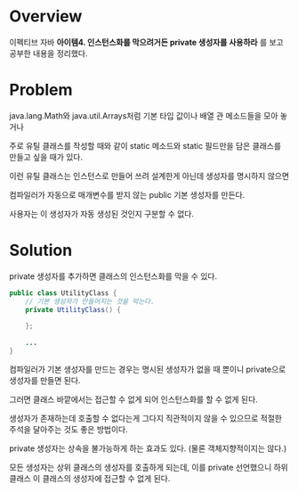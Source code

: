 # Overview

이펙티브 자바 **아이템4. 인스턴스화를 막으려거든 private 생성자를 사용하라** 를 보고 공부한 내용을 정리했다.

# Problem

java.lang.Math와 java.util.Arrays처럼 기본 타입 값이나 배열 관 메소드들을 모아 놓거나

주로 유틸 클래스를 작성할 때와 같이 static 메소드와 static 필드만을 담은 클래스를 만들고 싶을 때가 있다.

이런 유틸 클래스는 인스턴스로 만들어 쓰려 설계한게 아닌데 생성자를 명시하지 않으면

컴파일러가 자동으로 매개변수를 받지 않는 public 기본 생성자를 만든다.

사용자는 이 생성자가 자동 생성된 것인지 구분할 수 없다.

# Solution

private 생성자를 추가하면 클래스의 인스턴스화를 막을 수 있다.

```java
public class UtilityClass {
    // 기본 생성자가 만들어지는 것을 막는다.
    private UtilityClass() {
        
    };
    
    ...
}
```

컴파일러가 기본 생성자를 만드는 경우는 명시된 생성자가 없을 때 뿐이니 private으로 생성자를 만들면 된다.

그러면 클래스 바깥에서는 접근할 수 없게 되어 인스턴스화를 할 수 없게 된다.

생성자가 존재하는데 호출할 수 없다는게 그다지 직관적이지 않을 수 있으므로 적절한 주석을 달아주는 것도 좋은 방법이다.

private 생성자는 상속을 불가능하게 하는 효과도 있다. (물론 객체지향적이지는 않다.)

모든 생성자는 상위 클래스의 생성자를 호출하게 되는데, 이를 private 선언했으니 하위 클래스 이 클래스의 생성자에 접근할 수 없게 된다.

